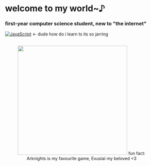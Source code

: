 # welcome to my world~♪

### first-year computer science student, new to "the internet"

[![JavaScript](https://img.shields.io/badge/JavaScript-F7DF1E?logo=javascript&logoColor=000)](#) <- dude how do i learn ts its so jarring

##

<p align="center">
  <img src="https://arknights.wiki.gg/images/Exusiai_the_New_Covenant.png" width=360">
  fun fact:
  <br>
  Arknights is my favourite game, Exusiai my beloved <3
</p>
